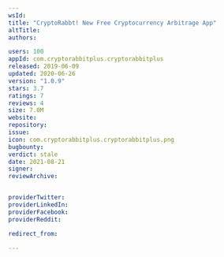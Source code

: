 ```yaml
---
wsId: 
title: "CryptoRabbt! New Free Cryptocurrency Arbitrage App"
altTitle: 
authors:

users: 100
appId: com.cryptorabbitplus.cryptorabbitplus
released: 2019-06-09
updated: 2020-06-26
version: "1.0.9"
stars: 3.7
ratings: 7
reviews: 4
size: 7.0M
website: 
repository: 
issue: 
icon: com.cryptorabbitplus.cryptorabbitplus.png
bugbounty: 
verdict: stale
date: 2021-08-21
signer: 
reviewArchive:


providerTwitter: 
providerLinkedIn: 
providerFacebook: 
providerReddit: 

redirect_from:

---
```



